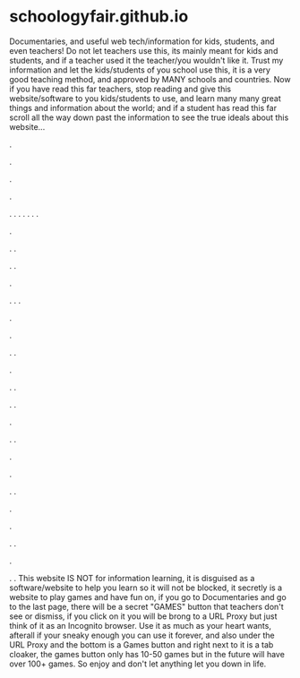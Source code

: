 # schoologyfair.github.io
Documentaries, and useful web tech/information for kids, students, and even teachers!
Do not let teachers use this, its mainly meant for kids and students, and if a teacher used it the teacher/you wouldn't like it.
Trust my information and let the kids/students of you school use this, it is a very good teaching method, and approved by MANY schools and countries.
Now if you have read this far teachers, stop reading and give this website/software to you kids/students to use, and learn many many great things and information about the world; and if a student has read this far scroll all the way down past the information to see the true ideals about this website...

















.











.



.




.



.
.
.
.
.
.
.

.

.
.

.
.

.

.
.
.

.

.

.
.

.

.
.

.
.

.

.
.

.

.

.
.

.

.

.
.

.

.
.
This website IS NOT for information learning, it is disguised as a software/website to help you learn so it will not be blocked, it secretly is a website to play games and have fun on, if you go to Documentaries and go to the last page, there will be a secret "GAMES" button that teachers don't see or dismiss, if you click on it you will be brong to a URL Proxy but just think of it as an Incognito browser. Use it as much as your heart wants, afterall if your sneaky enough you can use it forever, and also under the URL Proxy and the bottom is a Games button and right next to it is a tab cloaker, the games button only has 10-50 games but in the future will have over 100+ games. So enjoy and don't let anything let you down in life.

